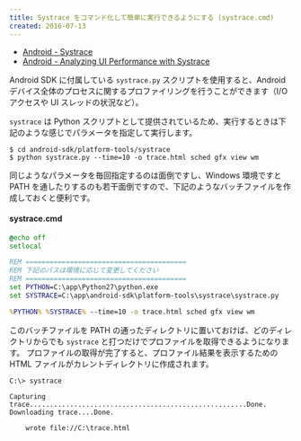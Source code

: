 ```yaml
---
title: Systrace をコマンド化して簡単に実行できるようにする (systrace.cmd)
created: 2016-07-13
---
```


- [Android - Systrace](https://developer.android.com/studio/profile/systrace-commandline.html)
- [Android - Analyzing UI Performance with Systrace](https://developer.android.com/studio/profile/systrace.html)

Android SDK に付属している `systrace.py` スクリプトを使用すると、Android デバイス全体のプロセスに関するプロファイリングを行うことができます（I/O アクセスや UI スレッドの状況など）。

`systrace` は Python スクリプトとして提供されているため、実行するときは下記のような感じでパラメータを指定して実行します。

```
$ cd android-sdk/platform-tools/systrace
$ python systrace.py --time=10 -o trace.html sched gfx view wm
```

同じようなパラメータを毎回指定するのは面倒ですし、Windows 環境ですと PATH を通したりするのも若干面倒ですので、下記のようなバッチファイルを作成しておくと便利です。

#### systrace.cmd

```bat
@echo off
setlocal

REM ========================================
REM 下記のパスは環境に応じて変更してください
REM ========================================
set PYTHON=C:\app\Python27\python.exe
set SYSTRACE=C:\app\android-sdk\platform-tools\systrace\systrace.py

%PYTHON% %SYSTRACE% --time=10 -o trace.html sched gfx view wm
```

このバッチファイルを PATH の通ったディレクトリに置いておけば、どのディレクトリからでも `systrace` と打つだけでプロファイルを取得できるようになります。
プロファイルの取得が完了すると、プロファイル結果を表示するための HTML ファイルがカレントディレクトリに作成されます。

```
C:\> systrace

Capturing trace......................................................Done.
Downloading trace....Done.

    wrote file://C:\trace.html
```

